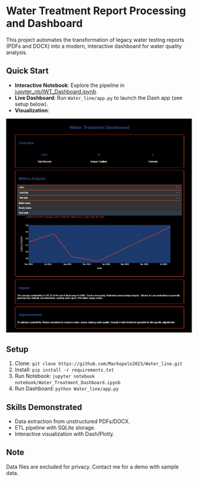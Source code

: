 # Water Treatment Report Processing and Dashboard

This project automates the transformation of legacy water testing reports (PDFs and DOCX) into a modern, interactive dashboard for water quality analysis.

## Quick Start
- **Interactive Notebook**: Explore the pipeline in [jupyter_nb/IWT_Dashboard.ipynb](jupyter_nb/IWT_Dashboard.ipynb).
- **Live Dashboard**: Run `Water_line/app.py` to launch the Dash app (see setup below).
- **Visualization**:


![Dashboard](jupyter_nb/screenshot.PNG)

## Setup
1. Clone: `git clone https://github.com/Markopolo2023/Water_line.git`
2. Install: `pip install -r requirements.txt`
3. Run Notebook: `jupyter notebook notebook/Water_Treatment_Dashboard.ipynb`
4. Run Dashboard: `python Water_line/app.py`

## Skills Demonstrated
- Data extraction from unstructured PDFs/DOCX.
- ETL pipeline with SQLite storage.
- Interactive visualization with Dash/Plotly.

## Note
Data files are excluded for privacy. Contact me for a demo with sample data.
